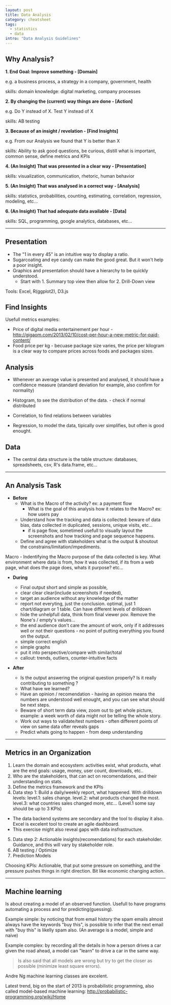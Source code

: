 ```yaml
---
layout: post
title: Data Analysis
category: cheatsheet
tags:
  - statistics
  - data
intro: "Data Analysis Guidelines"
---
```


## Why Analysis?

**1. End Goal: Improve something - [Domain]**

e.g. a business process, a strategy in a company, government, health

skills: domain knowledge: digital marketing, company processes


**2. By changing the (current) way things are done - [Action]**

e.g. Do Y instead of X. Test Y instead of X

skills: AB testing


**3. Because of an insight / revelation - [Find Insights]**

e.g. From our Analysis we found that Y is better than X

skills: Ability to ask good questions, be curious, distill what is important, common sense, define metrics and KPIs


**4. (An Insight) That was presented in a clear way - [Presentation]**
  
skills: visualization, communication, rhetoric, human behavior

  
**5. (An Insight) That was analysed in a correct way - [Analysis]**

skills: statistics, probabilities, counting, estimating, correlation, regression, modeling, etc...


**6. (An Insight) That had adequate data available - [Data]**

skills: SQL, programming, google analytics, databases, etc...

---

## Presentation

- The "1 in every 45" is an intuitive way to display a ratio.
- Sugarcoating and eye candy can make the good great. But it won't help a poor insight.
- Graphics and presentation should have a hierarchy to be quickly understood. 
  - Start with 1. Summary top view then allow for 2. Drill-Down view

Tools: Excel, R(ggplot2), D3.js

## Find Insights

Usefull metrics examples:

- Price of digital media entertainement per hour - http://gigaom.com/2013/02/10/cost-per-hour-a-new-metric-for-paid-content/
- Food price per kg - becuase package size varies, the price per kilogram is a clear way to compare prices across foods and packages sizes.

## Analysis

 - Whenever an average value is presented and analysed, it should have a confidence measure (standard deviation for example, also confirm for normality)

 - Histogram, to see the distribution of the data. - check if normal distributed

 - Correlation, to find relations between variables

 - Regression, to model the data, tipically over simplifies, but often is good enought.

## Data

 - The central data structure is the table structure: databases, spreadsheets, csv, R's data.frame, etc...

--- 

## An Analysis Task

- **Before**
  - What is the Macro of the activity? ex: a payment flow
    - What is the goal of this analysis how it relates to the Macro?
    ex: how users pay
  - Understand how the tracking and data is collected: beware of data bias, data collected in duplicated, sessions, unique visits, etc...
    - if is page flow, sometimed usefull to visually layout the screenshots and how tracking and page sequence happens.
  - Define and agree with stakeholders what is the output & shoutout the constrains/limitation/impediments.

Macro - Indentifying the Macro purpose of the data collected is key. What environment where data is from, how it was collected, if its from a web page, what does the page does, whats it purpose? etc...

- **During**
  - Final output short and simple as possible, 
  - clear clear clear(include screenshots if needed), 
  - target an audience without any knowledge of the matter
  - report not everyting, just the conclusion. optimal, just 1 chart/diagram or 1 table. Can have different levels of drilldown
  - hide the unhelpfull data, think from final viewer pov. Remove the None's / empty's values...
  - the end audience don't care the amount of work, only if it addresses well or not their questions - no point of putting everything you found on the output.
  - simple correct english
  - simple graphs
  - put it into perspective/compare with similar/total
  - callout: trends, outliers, counter-intuitive facts

- **After**
  - Is the output answering the original question properly? Is it really contributing to something ?
  - What have we learned?
  - Have an opinion / recomendation - having an opinion means the numbers are understood well enought, and you can see what should be next steps.
  - Beware of short term data view, zoom out to get whole picture, example: a week worth of data might not be telling the whole story.
  - Work out ways to validate/test numbers - often different points of view on same data ofter reveals gaps
  - Predict whats going to happen - from deep understanding

---

## Metrics in an Organization

1. Learn the domain and ecosystem: activities exist, what products, what are the end goals: usage, money, user count, downloads, etc..
2. Who are the stakeholders, that can act on recomendations, and their understanding on stats.
3. Define the metrics framework and the KPIs
4. Data step 1: Build a daily/weekly report, what happened. With drilldown levels: level.1: sales change. level.2: what products changed the most. level.3: what countries sales changed more, etc... (Level.1 some say should be up to 3 KPIs)
 - The data backend systems are secondary and the tool to display it also. Excel is excelent tool to create an agile dashboard.
 - This exercise might also reveal gaps with data insfrastructure.
5. Data step 2: Actionable insights(recomendations) for each stakeholder. Guidance, and this will vary by stakeholder role.
6. AB testing / Optimize
7. Prediction Models

Choosing KPIs: Actionable, that put some pressure on something, and the pressure pushes things in right direction. Bit like economic changing action.

--- 

## Machine learning

Is about creating a model of an observed function. Usefull to have programs automating a process and for predicting(guessing).

Example simple: by noticing that from email history the spam emails almost always have the keywords "buy this", is possible to infer that the next email with "buy this" is likelly spam also. (An average is a model, simple and naive)

Example complex: by recording all the details in how a person drives a car given the road ahead, a model can "learn" to drive a car in the same way.

> Is also said that all models are wrong but try to get the closer as possible (minimize least square errors).

Andre Ng machine learning classes are excelent.

Latest trend, big on the start of 2013 is probabilistic programming, also called model-based machine learning: http://probabilistic-programming.org/wiki/Home


